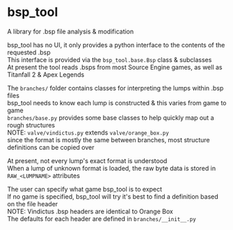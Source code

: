 # bsp_tool
 A library for .bsp file analysis & modification

bsp_tool has no UI, it only provides a python interface to the contents of the requested .bsp  
This interface is provided via the `bsp_tool.base.Bsp` class & subclasses  
At present the tool reads .bsps from most Source Engine games, as well as Titanfall 2 & Apex Legends  

The `branches/` folder contains classes for interpreting the lumps within .bsp files  
bsp_tool needs to know each lump is constructed & this varies from game to game  
`branches/base.py` provides some base classes to help quickly map out a rough structures  
NOTE: `valve/vindictus.py` extends `valve/orange_box.py`  
since the format is mostly the same between branches, most structure definitions can be copied over  

At present, not every lump's exact format is understood  
When a lump of unknown format is loaded, the raw byte data is stored in `RAW_<LUMPNAME>` attributes  

The user can specify what game bsp_tool is to expect  
If no game is specified, bsp_tool will try it's best to find a definition based on the file header  
NOTE: Vindictus .bsp headers are identical to Orange Box  
The defaults for each header are defined in `branches/__init__.py`  
